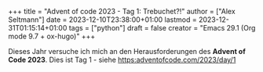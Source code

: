 +++
title = "Advent of code 2023 - Tag 1: Trebuchet?!"
author = ["Alex Seltmann"]
date = 2023-12-10T23:38:00+01:00
lastmod = 2023-12-31T01:15:14+01:00
tags = ["python"]
draft = false
creator = "Emacs 29.1 (Org mode 9.7 + ox-hugo)"
+++

Dieses Jahr versuche ich mich an den Herausforderungen des **Advent of Code
2023**. Dies ist Tag 1 - siehe <https:adventofcode.com/2023/day/1>
